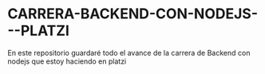 # CARRERA-BACKEND-CON-NODEJS---PLATZI
En este repositorio guardaré todo el avance de la carrera de Backend con nodejs que estoy haciendo en platzi

